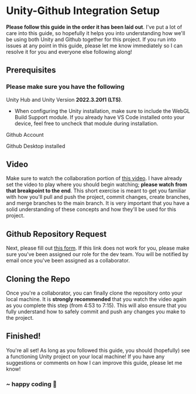 # Unity-Github Integration Setup

<b>Please follow this guide in the order it has been laid out</b>. I've put a lot of care into this guide, so hopefully it helps you into understanding how we'll be using both Unity and Github together for this project. If you run into issues at any point in this guide, please let me know immediately so I can resolve it for you and everyone else following along!

## Prerequisites

### Please make sure you have the following   

Unity Hub and Unity Version <b>2022.3.20f1 (LTS)</b>. 
* When configuring the Unity installation, make sure to include the WebGL Build Support module. If you already have VS Code installed onto your device, feel free to uncheck that module during installation.   

Github Account   

Github Desktop installed   

## Video

Make sure to watch the collaboration portion of [this video](https://youtu.be/pNUdu-6ZNBg?si=-FOwMfU7eczPLAok&t=294). I have already set the video to play where you should begin watching; <b>please watch from that breakpoint to the end</b>. This short exercise is meant to get you familiar with how you'll pull and push the project, commit changes, create branches, and merge branches to the main branch. It is very important that you have a solid understanding of these concepts and how they'll be used for this project.

## Github Repository Request

Next, please fill out [this form](https://discord.com/channels/1165122446932836373/1211931900826882118). If this link does not work for you, please make sure you've been assigned our role for the dev team. You will be notified by email once you've been assigned as a collaborator.

## Cloning the Repo

Once you're a collaborator, you can finally clone the repository onto your local machine. It is <b>strongly recommended</b> that you watch the video again as you complete this step (from 4:53 to 7:15). This will also ensure that you fully understand how to safely commit and push any changes you make to the project.

## Finished!

You're all set! As long as you followed this guide, you should (hopefully) see a functioning Unity project on your local machine! If you have any suggestions or comments on how I can improve this guide, please let me know!

### ~ happy coding 🦆